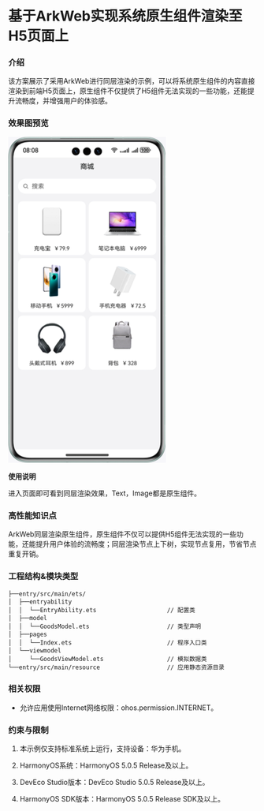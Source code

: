 # 基于ArkWeb实现系统原生组件渲染至H5页面上

### 介绍

该方案展示了采用ArkWeb进行同层渲染的示例，可以将系统原生组件的内容直接渲染到前端H5页面上，原生组件不仅提供了H5组件无法实现的一些功能，还能提升流畅度，并增强用户的体验感。

### 效果图预览

![](./screenshot/device/pic.png)

**使用说明**

进入页面即可看到同层渲染效果，Text，Image都是原生组件。

### 高性能知识点

ArkWeb同层渲染原生组件，原生组件不仅可以提供H5组件无法实现的一些功能，还能提升用户体验的流畅度；同层渲染节点上下树，实现节点复用，节省节点重复开销。

### 工程结构&模块类型
```
├──entry/src/main/ets/
│  ├──entryability
│  │  └──EntryAbility.ets                    // 配置类
│  ├──model
│  │  └──GoodsModel.ets                      // 类型声明
│  ├──pages
│  │  └──Index.ets                           // 程序入口类
│  └──viewmodel
│     └──GoodsViewModel.ets                  // 模拟数据类
└──entry/src/main/resource                   // 应用静态资源目录
```
### 相关权限

- 允许应用使用Internet网络权限：ohos.permission.INTERNET。

### 约束与限制

1. 本示例仅支持标准系统上运行，支持设备：华为手机。

2. HarmonyOS系统：HarmonyOS 5.0.5 Release及以上。

3. DevEco Studio版本：DevEco Studio 5.0.5 Release及以上。

4. HarmonyOS SDK版本：HarmonyOS 5.0.5 Release SDK及以上。
